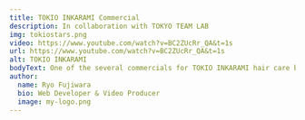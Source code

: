```yaml
---
title: TOKIO INKARAMI Commercial
description: In collaboration with TOKYO TEAM LAB
img: tokiostars.png
video: https://www.youtube.com/watch?v=BC2ZUcRr_QA&t=1s
url: https://www.youtube.com/watch?v=BC2ZUcRr_QA&t=1s
alt: TOKIO INKARAMI
bodyText: One of the several commercials for TOKIO INKARAMI hair care brands in collaboration with Team Lab, working with well-reknowned stylists in Japan. Did more of the producorial role like the other, this time more emphasis on the casting of the stylists and the models and talents. 
author:
  name: Ryo Fujiwara
  bio: Web Developer & Video Producer
  image: my-logo.png
---
```

